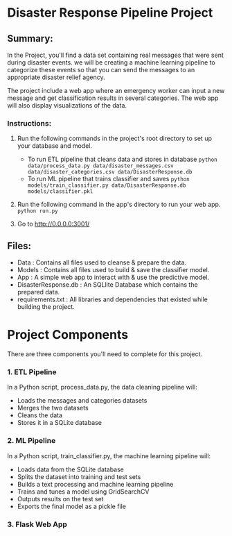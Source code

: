 # Disaster Response Pipeline Project

## Summary: 

In the Project, you'll find a data set containing real messages that were sent during disaster events. we will be creating a machine learning pipeline to categorize these events so that you can send the messages to an appropriate disaster relief agency.

The project include a web app where an emergency worker can input a new message and get classification results in several categories. The web app will also display visualizations of the data. 


### Instructions:
1. Run the following commands in the project's root directory to set up your database and model.

    - To run ETL pipeline that cleans data and stores in database
        `python data/process_data.py data/disaster_messages.csv data/disaster_categories.csv data/DisasterResponse.db`
    - To run ML pipeline that trains classifier and saves
        `python models/train_classifier.py data/DisasterResponse.db models/classifier.pkl`

2. Run the following command in the app's directory to run your web app.
    `python run.py`

3. Go to http://0.0.0.0:3001/


## Files: 

* Data : Contains all files used to cleanse & prepare the data.
* Models : Contains all files used to build & save the classifier model.
* App : A simple web app to interact with & use the predictive model.
* DisasterResponse.db : An SQLlite Database which contains the prepared data.
* requirements.txt : All libraries and dependencies that existed while building the project.


# Project Components
There are three components you'll need to complete for this project.

### 1. ETL Pipeline
In a Python script, process_data.py, the data cleaning pipeline will:

- Loads the messages and categories datasets
- Merges the two datasets
- Cleans the data
- Stores it in a SQLite database

### 2. ML Pipeline
In a Python script, train_classifier.py, the machine learning pipeline will:

- Loads data from the SQLite database
- Splits the dataset into training and test sets
- Builds a text processing and machine learning pipeline
- Trains and tunes a model using GridSearchCV
- Outputs results on the test set
- Exports the final model as a pickle file

### 3. Flask Web App
